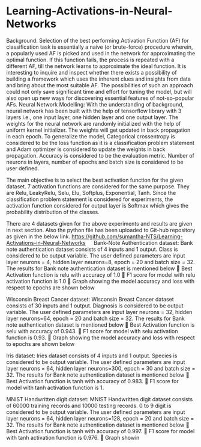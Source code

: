 # Learning-Activations-in-Neural-Networks
Background:
Selection of the best performing Activation Function (AF) for classification task is essentially a naive (or brute-force) procedure wherein, a popularly used AF is picked and used in the network for approximating the optimal function. If this function fails, the process is repeated with a different AF, till the network learns to approximate the ideal function. It is interesting to inquire and inspect whether there exists a possibility of building a framework which uses the inherent clues and insights from data and bring about the most suitable AF. The possibilities of such an approach could not only save significant time and effort for tuning the model, but will also open up new ways for discovering essential features of not-so-popular AFs.
Neural Network Modelling:
With the understanding of background, neural network has been built with the help of tensorflow library with 3 layers i.e., one input layer, one hidden layer and one output layer. The weights for the neural network are randomly initialized with the help of uniform kernel initializer. The weights will get updated in back propagation in each epoch. To generalize the model, Categorical crossentropy is considered to be the loss function as it is a classification problem statement and Adam optimizer is considered to update the weights in back propagation. Accuracy is considered to be the evaluation metric. Number of neurons in layers, number of epochs and batch size is considered to be user defined.

The main objective is to select the best activation function for the given dataset. 7 activation functions are considered for the same purpose. They are Relu, LeakyRelu, Selu, Elu, Softplus, Exponential, Tanh. Since the classification problem statement is considered for experiments, the activation function considered for output layer is Softmax which gives the probability distribution of the classes. 

There are 4 datasets given for the above experiments and results are given in next section.
Also the python file has been uploaded to Git-hub repository as given in the below link.
https://github.com/sumantha-NTS/Learning-Activations-in-Neural-Networks
 
Bank-Note Authentication dataset:
Bank note authentication dataset consists of 4 inputs and 1 output. Class is considered to be output variable. The user defined parameters are input layer neurons = 4, hidden layer neurons=8, epoch = 20 and batch size = 32.
The results for Bank note authentication dataset is mentioned below
	Best Activation function is relu with accuracy of 1.0
	F1 score for model with relu activation function is 1.0
	Graph showing the model accuracy and loss with respect to epochs are shown below 







Wisconsin Breast Cancer dataset:
Wisconsin Breast Cancer dataset consists of 30 inputs and 1 output. Diagnosis is considered to be output variable. The user defined parameters are input layer neurons = 32, hidden layer neurons=64, epoch = 20 and batch size = 32.
The results for Bank note authentication dataset is mentioned below
	Best Activation function is selu with accuracy of 0.943.
	F1 score for model with selu activation function is 0.93.
	Graph showing the model accuracy and loss with respect to epochs are shown below 






Iris dataset:
Iries dataset consists of 4 inputs and 1 output. Species is considered to be output variable. The user defined parameters are input layer neurons = 64, hidden layer neurons=300, 
epoch = 30 and batch size = 32.
The results for Bank note authentication dataset is mentioned below
	Best Activation function is tanh with accuracy of 0.983.
	F1 score for model with tanh activation function is 1.







MNIST Handwritten digit dataset:
MNIST Handwritten digit dataset consists of 60000 training records and 10000 testing records. 0 to 9 digit is considered to be output variable. The user defined parameters are input layer neurons = 64, hidden layer neurons=128, epoch = 20 and batch size = 32.
The results for Bank note authentication dataset is mentioned below
	Best Activation function is tanh with accuracy of 0.997.
	F1 score for model with tanh activation function is 0.976.
	Graph showin

